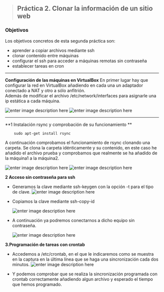 > ## Práctica 2. Clonar la información de un sitio web

### **Objetivos**
Los objetivos concretos de esta segunda práctica son:

-  aprender a copiar archivos mediante ssh
-  clonar contenido entre máquinas
-  configurar el ssh para acceder a máquinas remotas sin contraseña 
-  establecer tareas en cron

------------------------------------------------------------------------------------
**Configuración de las máquinas en VirtualBox**
En primer lugar hay que configurar la red en VirtualBox añadiendo en cada una un adaptador conectado a NAT y otro a sólo anfitrión.  
Además de modificar el archivo /etc/network/interfaces para asignarle una ip estática a cada máquina.

![enter image description here](http://imageshack.com/a/img924/6528/R7PZcC.png)
![enter image description here](http://imageshack.com/a/img923/7458/csQj3b.png)

------------------------------------------------------------------------------------
**1 Instalación rsync y comprobación de su funcionamiento **

		sudo apt-get install rsync

 A continuación comprobamos el funcionamiento de rsync  clonando una carpeta. Se clona la carpeta idénticamente y su contenido, en este caso he añadido el archivo prueba y comprobamos que realmente se ha añadido de la máquina1 a la máquina2.

![enter image description here](http://imageshack.com/a/img924/2763/UJh99Q.png)
![enter image description here](http://imageshack.com/a/img923/5977/j0ppwH.png)

**2 Acceso sin contraseña para ssh**

- Generamos la clave mediante ssh-keygen con la opción -t para el tipo de clave.
![enter image description here](http://imageshack.com/a/img923/9095/uuMkxJ.png)

-  Copiamos la clave mediante  ssh-copy-id

	![enter image description here](http://imageshack.com/a/img922/585/m8SZcZ.jpg)

- A continuación ya podremos conectarnos a dicho equipo sin contraseña.

	![enter image description here](http://imageshack.com/a/img922/4695/olurPv.png)


**3.Programación de tareas con crontab**
 
- Accedemos a /etc/crontab, en el que le indicaremos como se muestra en la captura en la última línea que se haga una sincronización cada dos minutos.
	![enter image description here](http://imageshack.com/a/img924/4314/nq6Mr5.png)

 - Y podemos comprobar que se realiza la sincronización programada con crontab correctamente añadiendo algun archivo y esperado el tiempo que hemos programado.
 
	
